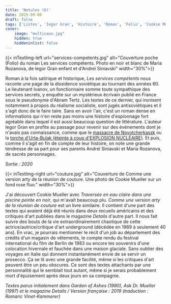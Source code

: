 ```yaml
---
title: 'Notules (6)'
date: 2025-09-08
draft: false
tags: ['Listes', 'Iegor Gran', 'Histoire', 'Roman', 'Folio', 'Cookie Mueller', '10-18', 'Nouvelles']
cover: 
    image: "multicouv.jpg"
    hidden: true
    hiddeninlist: false
---
```


{{< inTextImg-left url="services-competents.jpg" alt="Couverture poche (Folio) du roman Les services compétents. Photo en noir et blanc de Maria Rozanova, de Iegor Gran enfant et d'Andreï Siniavski" width="30%">}}

Roman à la fois satirique et historique, *Les services compétents* nous raconte une page de la dissidence soviétique au tournant des années 60. Le lieutenant Ivanov, un fonctionnaire somme toute sympathique des services secrets, y enquête sur un mystérieux écrivain publié en France sous le pseudonyme d'Abram Tertz. Les textes de ce dernier, qui ironisent notamment à propos du réalisme socialiste, sont jugés antisoviétiques et il s'agit donc de le faire taire. Sans en avoir l'air, c'est un roman dense en informations qui n'en reste pas moins une histoire d'espionnage fort agréable dans lequel il est aussi beaucoup question de littérature. L'auteur Iegor Gran en profite au passage pour revenir sur des événements dont je n'avais pas connaissance, comme que le [massacre de Novotcherkassk](https://fr.wikipedia.org/wiki/Massacre_de_Novotcherkassk) ou la [torche d'Urta-Bulak (éteinte à coup d'EXPLOSION NUCLÉAIRE)](https://en.wikipedia.org/wiki/Urtabulak_gas_field#Accident). Et puis, comme il s'agit en fin de compte de leur histoire, on note une grande tendresse de sa part pour ses parents Andreï Siniavski et Maria Rozanova, de sacrés personnages. 

*Sortie : 2020*

{{< inTextImg-right url="couture.jpg" alt="Couverture de Comme une version arty de la réunion de couture. Une photo de Cookie Mueller sur un fond rose fluo." width="30%">}}

J'ai découvert Cookie Mueller avec *Traversée en eau claire dans une piscine peinte en noir*, qui m'avait beaucoup plu. *Comme une version arty de la réunion de couture* est un livre similaire. Il contient d'une part des textes qui avaient déjà été réunis dans deux recueils américains et des critiques d'art publiées dans le magazine *Details* d'autre part. Il nous fait suivre des bouts de la vie extraordinairement chaotique de cette actrice/autrice/critique d'art underground (décédée en 1989 à seulement 40 ans). En vrac, je pourrais mentionner le récit d'un job au département des crédits d'un magasin de vêtements, le compte rendu du festival international du film de Berlin de 1983 ou encore les souvenirs d'une colocation hivernale et fauchée dans une maison glaciale. Sans oublier des voyages en Italie qui donnent instantanément envie de se servir un prosecco. Ça se lit avec une grande facilité, même si les critiques d'art peuvent être un peu obscures. Ce sont des textes attachants par une personnalité qui le semblait tout autant, même si je serais probablement mort d'épuisement après deux jours en sa compagnie.

*Textes parus initialement dans Garden of Ashes (1990), Ask Dr. Mueller (1997) et le magazine Details / Version française : 2019 (traduction : Romaric Vinet-Kammerer)*
